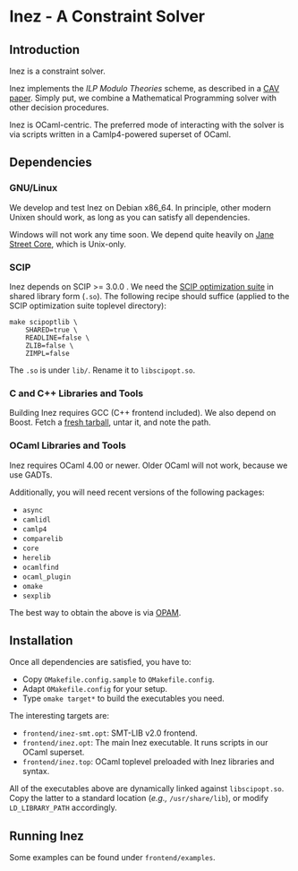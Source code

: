 # Inez - A Constraint Solver

## Introduction

Inez is a constraint solver.

Inez implements the *ILP Modulo Theories* scheme, as described in a
[CAV paper][cav2013]. Simply put, we combine a Mathematical
Programming solver with other decision procedures.

Inez is OCaml-centric. The preferred mode of interacting with the
solver is via scripts written in a Camlp4-powered superset of OCaml.

## Dependencies

### GNU/Linux

We develop and test Inez on Debian x86_64. In principle, other modern
Unixen should work, as long as you can satisfy all dependencies.

Windows will not work any time soon. We depend quite heavily on
[Jane Street Core][jsgithub], which is Unix-only.

### SCIP

Inez depends on SCIP >= 3.0.0 . We need the
[SCIP optimization suite][scip] in shared library form (`.so`).  The
following recipe should suffice (applied to the SCIP optimization
suite toplevel directory):

    make scipoptlib \
        SHARED=true \
        READLINE=false \
        ZLIB=false \
        ZIMPL=false

The `.so` is under `lib/`. Rename it to `libscipopt.so`.

### C and C++ Libraries and Tools

Building Inez requires GCC (C++ frontend included). We also depend on
Boost. Fetch a [fresh tarball][boost], untar it, and note the path.

### OCaml Libraries and Tools

Inez requires OCaml 4.00 or newer. Older OCaml will not work,
because we use GADTs.

Additionally, you will need recent versions of the following packages:

- `async`
- `camlidl`
- `camlp4`
- `comparelib`
- `core`
- `herelib`
- `ocamlfind`
- `ocaml_plugin`
- `omake`
- `sexplib`

The best way to obtain the above is via [OPAM][opam].

## Installation

Once all dependencies are satisfied, you have to:

- Copy `OMakefile.config.sample` to `OMakefile.config`.
- Adapt `OMakefile.config` for your setup.
- Type `omake target*` to build the executables you need.

The interesting targets are:

- `frontend/inez-smt.opt`: SMT-LIB v2.0 frontend.
- `frontend/inez.opt`: The main Inez executable. It runs scripts in
  our OCaml superset.
- `frontend/inez.top`: OCaml toplevel preloaded with Inez libraries
  and syntax.
  
All of the executables above are dynamically linked against
`libscipopt.so`. Copy the latter to a standard location (*e.g.,*
`/usr/share/lib`), or modify `LD_LIBRARY_PATH` accordingly.

[jsgithub]: http://janestreet.github.io/
[scip]: http://scip.zib.de/download.shtml
[boost]: http://www.boost.org/users/download/
[opam]: http://opam.ocamlpro.com/
[cav2013]: http://www.ccs.neu.edu/home/vpap/pub/cav-2013.pdf

## Running Inez

Some examples can be found under `frontend/examples`.
